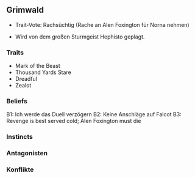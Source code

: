 ## Grimwald

- Trait-Vote: Rachsüchtig (Rache an Alen Foxington für Norna nehmen)

- Wird von dem großen Sturmgeist Hephisto geplagt.

### Traits
- Mark of the Beast
- Thousand Yards Stare
- Dreadful
- Zealot

### Beliefs
B1: Ich werde das Duell verzögern
B2: Keine Anschläge auf Falcot
B3: Revenge is best served cold; Alen Foxington must die

### Instincts

### Antagonisten

### Konflikte

